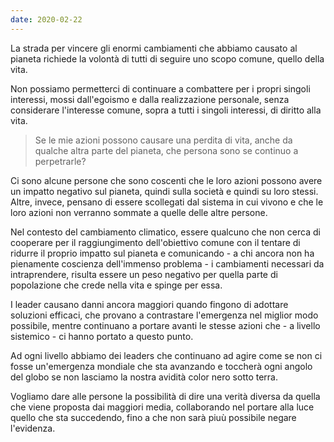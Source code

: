 ```yaml
---
date: 2020-02-22
---
```


La strada per vincere gli enormi cambiamenti che abbiamo causato al pianeta richiede la volontà di tutti di seguire uno scopo comune, quello della vita.

Non possiamo permetterci di continuare a combattere per i propri singoli interessi, mossi dall'egoismo e dalla realizzazione personale, senza considerare l'interesse comune, sopra a tutti i singoli interessi, di diritto alla vita.

> Se le mie azioni possono causare una perdita di vita, anche da qualche altra parte del pianeta, che persona sono se continuo a perpetrarle? 
 
Ci sono alcune persone che sono coscenti che le loro azioni possono avere un impatto negativo sul pianeta, quindi sulla società e quindi su loro stessi. Altre, invece, pensano di essere scollegati dal sistema in cui vivono e che le loro azioni non verranno sommate a quelle delle altre persone.

Nel contesto del cambiamento climatico, essere qualcuno che non cerca di cooperare per il raggiungimento dell'obiettivo comune con il tentare di ridurre il proprio impatto sul pianeta e comunicando - a chi ancora non ha pienamente coscienza dell'immenso problema - i cambiamenti necessari da intraprendere, risulta essere un peso negativo per quella parte di popolazione che crede nella vita e spinge per essa. 

I leader causano danni ancora maggiori quando fingono di adottare soluzioni efficaci, che provano a contrastare l'emergenza nel miglior modo possibile, mentre continuano a portare avanti le stesse azioni che - a livello sistemico - ci hanno portato a questo punto.

Ad ogni livello abbiamo dei leaders che continuano ad agire come se non ci fosse un'emergenza mondiale che sta avanzando e toccherà ogni angolo del globo se non lasciamo la nostra avidità color nero sotto terra.

Vogliamo dare alle persone la possibilità di dire una verità diversa da quella che viene proposta dai maggiori media, collaborando nel portare alla luce quello che sta succedendo, fino a che non sarà piuù possibile negare l'evidenza.